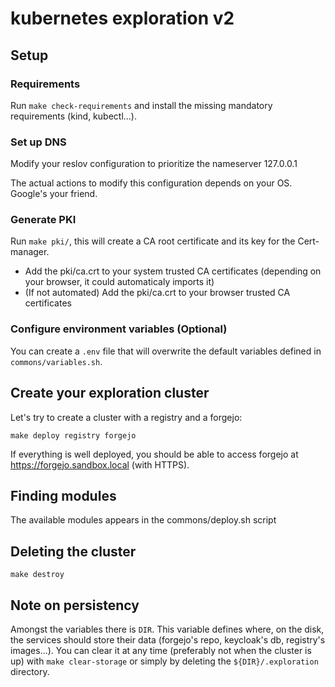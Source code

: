 # kubernetes exploration v2

## Setup

### Requirements

Run `make check-requirements` and install the missing mandatory requirements (kind, kubectl...).

### Set up DNS

Modify your reslov configuration to prioritize the nameserver 127.0.0.1

The actual actions to modify this configuration depends on your OS. Google's your friend.

### Generate PKI

Run `make pki/`, this will create a CA root certificate and its key for the Cert-manager.

- Add the pki/ca.crt to your system trusted CA certificates (depending on your browser, it could automaticaly imports it)
- (If not automated) Add the pki/ca.crt to your browser trusted CA certificates

### Configure environment variables (Optional)

You can create a `.env` file that will overwrite the default variables defined in `commons/variables.sh`.

## Create your exploration cluster

Let's try to create a cluster with a registry and a forgejo:

`make deploy registry forgejo`

If everything is well deployed, you should be able to access forgejo at https://forgejo.sandbox.local (with HTTPS).

## Finding modules

The available modules appears in the commons/deploy.sh script

## Deleting the cluster

`make destroy`

## Note on persistency

Amongst the variables there is `DIR`. This variable defines where, on the disk, the services should store their data (forgejo's repo, keycloak's db, registry's images...). You can clear it at any time (preferably not when the cluster is up) with `make clear-storage` or simply by deleting the `${DIR}/.exploration` directory.